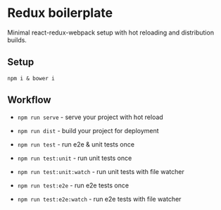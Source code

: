 # Redux boilerplate

Minimal react-redux-webpack setup with hot reloading and distribution builds.


## Setup

`npm i & bower i`

## Workflow

- `npm run serve` - serve your project with hot reload 
- `npm run dist` - build your project for deployment


- `npm run test` - run e2e & unit tests once


- `npm run test:unit` - run unit tests once
- `npm run test:unit:watch` - run unit tests with file watcher


- `npm run test:e2e` - run e2e tests once
- `npm run test:e2e:watch` - run e2e tests with file watcher


